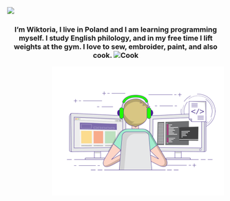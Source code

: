 <img src="https://capsule-render.vercel.app/api?type=waving&color=A3DCBE&height=300&section=header&text=Hi%20everyone!&fontSize=90&fontColor=e2f3e8&align=center" />
<h3 align="center">I’m Wiktoria, I live in Poland and I am learning programming myself. I study English philology, and in my free time I lift weights at the gym. I love to sew, embroider, paint, and also cook. <img src="https://raw.githubusercontent.com/Tarikul-Islam-Anik/Animated-Fluent-Emojis/master/Emojis/People/Cook.png" alt="Cook" width="25" height="25" /></h3>
<img align="right" alt="Coding" width="400" src="https://raw.githubusercontent.com/devSouvik/devSouvik/master/gif3.gif">


<!--
**Wikaobl/Wikaobl** is a ✨ _special_ ✨ repository because its `README.md` (this file) appears on your GitHub profile.

Here are some ideas to get you started:

- 🔭 I’m currently working on ...
- 🌱 I’m currently learning ...
- 👯 I’m looking to collaborate on ...
- 🤔 I’m looking for help with ...
- 💬 Ask me about ...
- 📫 How to reach me: ...
- 😄 Pronouns: ...
- ⚡ Fun fact: ...
-->
